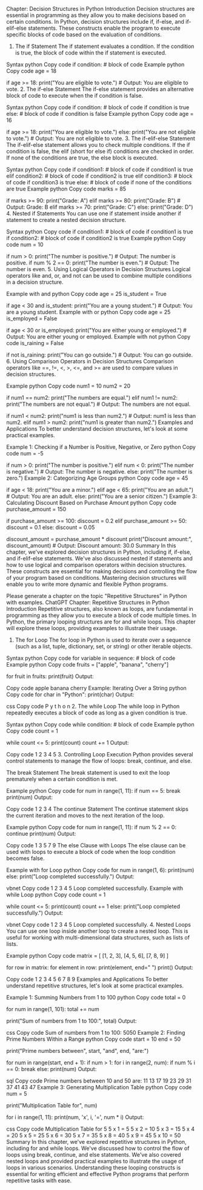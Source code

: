 Chapter: Decision Structures in Python
Introduction
Decision structures are essential in programming as they allow you to make decisions based on certain conditions. In Python, decision structures include if, if-else, and if-elif-else statements. These constructs enable the program to execute specific blocks of code based on the evaluation of conditions.

1. The if Statement
The if statement evaluates a condition. If the condition is true, the block of code within the if statement is executed.

Syntax
python
Copy code
if condition:
    # block of code
Example
python
Copy code
age = 18

if age >= 18:
    print("You are eligible to vote.")  # Output: You are eligible to vote.
2. The if-else Statement
The if-else statement provides an alternative block of code to execute when the if condition is false.

Syntax
python
Copy code
if condition:
    # block of code if condition is true
else:
    # block of code if condition is false
Example
python
Copy code
age = 16

if age >= 18:
    print("You are eligible to vote.")
else:
    print("You are not eligible to vote.")  # Output: You are not eligible to vote.
3. The if-elif-else Statement
The if-elif-else statement allows you to check multiple conditions. If the if condition is false, the elif (short for else if) conditions are checked in order. If none of the conditions are true, the else block is executed.

Syntax
python
Copy code
if condition1:
    # block of code if condition1 is true
elif condition2:
    # block of code if condition2 is true
elif condition3:
    # block of code if condition3 is true
else:
    # block of code if none of the conditions are true
Example
python
Copy code
marks = 85

if marks >= 90:
    print("Grade: A")
elif marks >= 80:
    print("Grade: B")  # Output: Grade: B
elif marks >= 70:
    print("Grade: C")
else:
    print("Grade: D")
4. Nested if Statements
You can use one if statement inside another if statement to create a nested decision structure.

Syntax
python
Copy code
if condition1:
    # block of code if condition1 is true
    if condition2:
        # block of code if condition2 is true
Example
python
Copy code
num = 10

if num > 0:
    print("The number is positive.")  # Output: The number is positive.
    if num % 2 == 0:
        print("The number is even.")  # Output: The number is even.
5. Using Logical Operators in Decision Structures
Logical operators like and, or, and not can be used to combine multiple conditions in a decision structure.

Example with and
python
Copy code
age = 25
is_student = True

if age < 30 and is_student:
    print("You are a young student.")  # Output: You are a young student.
Example with or
python
Copy code
age = 25
is_employed = False

if age < 30 or is_employed:
    print("You are either young or employed.")  # Output: You are either young or employed.
Example with not
python
Copy code
is_raining = False

if not is_raining:
    print("You can go outside.")  # Output: You can go outside.
6. Using Comparison Operators in Decision Structures
Comparison operators like ==, !=, <, >, <=, and >= are used to compare values in decision structures.

Example
python
Copy code
num1 = 10
num2 = 20

if num1 == num2:
    print("The numbers are equal.")
elif num1 != num2:
    print("The numbers are not equal.")  # Output: The numbers are not equal.

if num1 < num2:
    print("num1 is less than num2.")  # Output: num1 is less than num2.
elif num1 > num2:
    print("num1 is greater than num2.")
Examples and Applications
To better understand decision structures, let's look at some practical examples.

Example 1: Checking if a Number is Positive, Negative, or Zero
python
Copy code
num = -5

if num > 0:
    print("The number is positive.")
elif num < 0:
    print("The number is negative.")  # Output: The number is negative.
else:
    print("The number is zero.")
Example 2: Categorizing Age Groups
python
Copy code
age = 45

if age < 18:
    print("You are a minor.")
elif age < 65:
    print("You are an adult.")  # Output: You are an adult.
else:
    print("You are a senior citizen.")
Example 3: Calculating Discount Based on Purchase Amount
python
Copy code
purchase_amount = 150

if purchase_amount >= 100:
    discount = 0.2
elif purchase_amount >= 50:
    discount = 0.1
else:
    discount = 0.05

discount_amount = purchase_amount * discount
print("Discount amount:", discount_amount)  # Output: Discount amount: 30.0
Summary
In this chapter, we've explored decision structures in Python, including if, if-else, and if-elif-else statements. We've also discussed nested if statements and how to use logical and comparison operators within decision structures. These constructs are essential for making decisions and controlling the flow of your program based on conditions. Mastering decision structures will enable you to write more dynamic and flexible Python programs.


Please generate a chapter on the topic "Repetitive Structures" in Python with examples.
ChatGPT
Chapter: Repetitive Structures in Python
Introduction
Repetitive structures, also known as loops, are fundamental in programming as they allow you to execute a block of code multiple times. In Python, the primary looping structures are for and while loops. This chapter will explore these loops, providing examples to illustrate their usage.

1. The for Loop
The for loop in Python is used to iterate over a sequence (such as a list, tuple, dictionary, set, or string) or other iterable objects.

Syntax
python
Copy code
for variable in sequence:
    # block of code
Example
python
Copy code
fruits = ["apple", "banana", "cherry"]

for fruit in fruits:
    print(fruit)
Output:

Copy code
apple
banana
cherry
Example: Iterating Over a String
python
Copy code
for char in "Python":
    print(char)
Output:

css
Copy code
P
y
t
h
o
n
2. The while Loop
The while loop in Python repeatedly executes a block of code as long as a given condition is true.

Syntax
python
Copy code
while condition:
    # block of code
Example
python
Copy code
count = 1

while count <= 5:
    print(count)
    count += 1
Output:

Copy code
1
2
3
4
5
3. Controlling Loop Execution
Python provides several control statements to manage the flow of loops: break, continue, and else.

The break Statement
The break statement is used to exit the loop prematurely when a certain condition is met.

Example
python
Copy code
for num in range(1, 11):
    if num == 5:
        break
    print(num)
Output:

Copy code
1
2
3
4
The continue Statement
The continue statement skips the current iteration and moves to the next iteration of the loop.

Example
python
Copy code
for num in range(1, 11):
    if num % 2 == 0:
        continue
    print(num)
Output:

Copy code
1
3
5
7
9
The else Clause with Loops
The else clause can be used with loops to execute a block of code when the loop condition becomes false.

Example with for Loop
python
Copy code
for num in range(1, 6):
    print(num)
else:
    print("Loop completed successfully.")
Output:

vbnet
Copy code
1
2
3
4
5
Loop completed successfully.
Example with while Loop
python
Copy code
count = 1

while count <= 5:
    print(count)
    count += 1
else:
    print("Loop completed successfully.")
Output:

vbnet
Copy code
1
2
3
4
5
Loop completed successfully.
4. Nested Loops
You can use one loop inside another loop to create a nested loop. This is useful for working with multi-dimensional data structures, such as lists of lists.

Example
python
Copy code
matrix = [
    [1, 2, 3],
    [4, 5, 6],
    [7, 8, 9]
]

for row in matrix:
    for element in row:
        print(element, end=" ")
    print()
Output:

Copy code
1 2 3 
4 5 6 
7 8 9 
Examples and Applications
To better understand repetitive structures, let's look at some practical examples.

Example 1: Summing Numbers from 1 to 100
python
Copy code
total = 0

for num in range(1, 101):
    total += num

print("Sum of numbers from 1 to 100:", total)
Output:

css
Copy code
Sum of numbers from 1 to 100: 5050
Example 2: Finding Prime Numbers Within a Range
python
Copy code
start = 10
end = 50

print("Prime numbers between", start, "and", end, "are:")

for num in range(start, end + 1):
    if num > 1:
        for i in range(2, num):
            if num % i == 0:
                break
        else:
            print(num)
Output:

sql
Copy code
Prime numbers between 10 and 50 are:
11
13
17
19
23
29
31
37
41
43
47
Example 3: Generating Multiplication Table
python
Copy code
num = 5

print("Multiplication Table for", num)

for i in range(1, 11):
    print(num, 'x', i, '=', num * i)
Output:

css
Copy code
Multiplication Table for 5
5 x 1 = 5
5 x 2 = 10
5 x 3 = 15
5 x 4 = 20
5 x 5 = 25
5 x 6 = 30
5 x 7 = 35
5 x 8 = 40
5 x 9 = 45
5 x 10 = 50
Summary
In this chapter, we've explored repetitive structures in Python, including for and while loops. We've discussed how to control the flow of loops using break, continue, and else statements. We've also covered nested loops and provided practical examples to illustrate the usage of loops in various scenarios. Understanding these looping constructs is essential for writing efficient and effective Python programs that perform repetitive tasks with ease.

